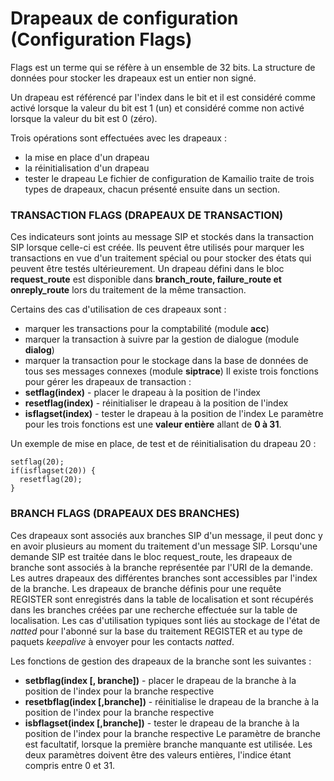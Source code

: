 # Drapeaux de configuration (Configuration Flags)

Flags est un terme qui se réfère à un ensemble de 32 bits. La structure de données pour stocker les drapeaux est un entier non signé.

Un drapeau est référencé par l'index dans le bit et il est considéré comme activé lorsque la valeur du bit est 1 (un) et considéré comme non activé lorsque la valeur du bit est 0 (zéro).


Trois opérations sont effectuées avec les drapeaux : 
* la mise en place d'un drapeau
* la réinitialisation d'un drapeau
* tester le drapeau
Le fichier de configuration de Kamailio traite de trois types de drapeaux, chacun présenté ensuite dans un
section.


### TRANSACTION FLAGS (DRAPEAUX DE TRANSACTION)

Ces indicateurs sont joints au message SIP et stockés dans la transaction SIP lorsque celle-ci est créée. 
Ils peuvent être utilisés pour marquer les transactions en vue d'un traitement spécial ou pour stocker des états qui peuvent être testés ultérieurement.
Un drapeau défini dans le bloc **request_route** est disponible dans **branch_route, failure_route et onreply_route** lors du traitement de la même transaction.

Certains des cas d'utilisation de ces drapeaux sont :
* marquer les transactions pour la comptabilité (module **acc**)
* marquer la transaction à suivre par la gestion de dialogue (module **dialog**)
* marquer la transaction pour le stockage dans la base de données de tous ses messages connexes (module **siptrace**) 
Il existe trois fonctions pour gérer les drapeaux de transaction :
* **setflag(index)** - placer le drapeau à la position de l'index
* **resetflag(index)** - réinitialiser le drapeau à la position de l'index 
* **isflagset(index)** - tester le drapeau à la position de l'index
Le paramètre pour les trois fonctions est une **valeur entière** allant de **0 à 31**.

Un exemple de mise en place, de test et de réinitialisation du drapeau 20 :


    setflag(20); 
    if(isflagset(20)) {
      resetflag(20); 
    }


### BRANCH FLAGS  (DRAPEAUX DES BRANCHES)


Ces drapeaux sont associés aux branches SIP d'un message, il peut donc y en avoir plusieurs au moment du traitement d'un message SIP.
Lorsqu'une demande SIP est traitée dans le bloc request_route, les drapeaux de branche sont associés à la branche représentée par l'URI de la demande. Les autres drapeaux des différentes branches sont accessibles par l'index de la branche.
Les drapeaux de branche définis pour une requête REGISTER sont enregistrés dans la table de localisation et sont récupérés dans les branches créées par une recherche effectuée sur la table de localisation. Les cas d'utilisation typiques sont liés au stockage de l'état de *natted* pour l'abonné sur la base du traitement REGISTER et au type de paquets *keepalive* à envoyer pour les contacts *natted*.

Les fonctions de gestion des drapeaux de la branche sont les suivantes :
* **setbflag(index [, branche])** - placer le drapeau de la branche à la position de l'index pour la branche respective
* **resetbflag(index [,branche])** - réinitialise le drapeau de la branche à la position de l'index pour la branche respective
* **isbflagset(index [,branche])** - tester le drapeau de la branche à la position de l'index pour la branche respective
Le paramètre de branche est facultatif, lorsque la première branche manquante est utilisée. Les deux paramètres doivent être des valeurs entières, l'indice étant compris entre 0 et 31.















































